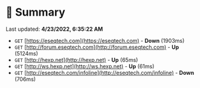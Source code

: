 # 📖 Summary
Last updated: **4/23/2022, 6:35:22 AM**

- `GET` [https://eseqtech.com](https://eseqtech.com) - **Down** (1903ms)
- `GET` [http://forum.eseqtech.com](http://forum.eseqtech.com) - **Up** (5124ms)
- `GET` [http://hexp.net](http://hexp.net) - **Up** (65ms)
- `GET` [http://ws.hexp.net](http://ws.hexp.net) - **Up** (61ms)
- `GET` [http://eseqtech.com/infoline](http://eseqtech.com/infoline) - **Down** (706ms)

